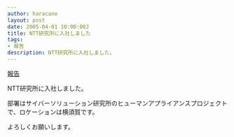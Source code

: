 ```yaml
---
author: haracane
layout: post
date: 2005-04-01 10:00:00J
title: NTT研究所に入社しました
tags:
- 報告
description: NTT研究所に入社しました。
---
```

<!-- tag_links -->
[報告](/tags/information/)

<!-- content -->
NTT研究所に入社しました。

部署はサイバーソリューション研究所のヒューマンアプライアンスプロジェクトで、ロケーションは横須賀です。

よろしくお願いします。
